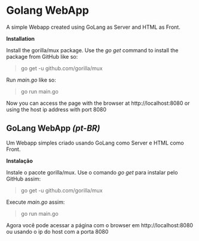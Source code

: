 # **Golang WebApp**

A simple Webapp created using GoLang as Server and HTML as Front.

**Installation**

Install the gorilla/mux package. Use the _go get_ command to install the package from GitHub like so: 

> go get -u github.com/gorilla/mux

Run _main.go_ like so:

> go run main.go

Now you can access the page with the browser at http://localhost:8080 or using the host ip address with port 8080

## **GoLang WebApp _(pt-BR)_**

Um Webapp simples criado usando GoLang como Server e HTML como Front.

**Instalação**

Instale o pacote gorilla/mux. Use o comando _go get_ para instalar pelo GitHub assim:

> go get -u github.com/gorilla/mux

Execute _main.go_ assim:

> go run main.go

Agora você pode acessar a página com o browser em http://localhost:8080 ou usando o ip do host com a porta 8080
